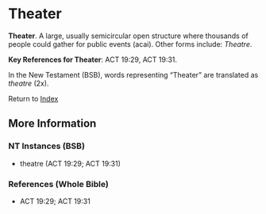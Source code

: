 # Theater
**Theater**. 
A large, usually semicircular open structure where thousands of people could gather for public events (acai). 
Other forms include: 
*Theatre*. 


**Key References for Theater**: 
ACT 19:29, ACT 19:31. 




In the New Testament (BSB), words representing “Theater” are translated as 
*theatre* (2x). 


Return to [Index](00-Index.md)

## More Information

### NT Instances (BSB)

* theatre (ACT 19:29; ACT 19:31)



### References (Whole Bible)

* ACT 19:29; ACT 19:31




